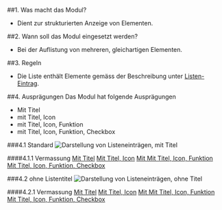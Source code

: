 ##1. Was macht das Modul?
*   Dient zur strukturierten Anzeige von Elementen.

##2. Wann soll das Modul eingesetzt werden?
*   Bei der Auflistung von mehreren, gleichartigen Elementen.

##3. Regeln
*   Die Liste enthält Elemente gemäss der Beschreibung unter [Listen-Eintrag](https://digital.sbb.ch/de/mobile/elemente/listen-eintrag). 

##4. Ausprägungen
Das Modul hat folgende Ausprägungen
* Mit Titel
* mit Titel,  Icon
* mit Titel,  Icon,  Funktion
* mit Titel,  Icon,  Funktion,  Checkbox

###4.1 Standard
![Darstellung von Listeneinträgen, mit Titel](https://raw.githubusercontent.com/sbb-design-systems/sbb-design-system/master/mobile/modules/list/images/MM17_Liste_mit_Titel.png 'class: image')

####4.1.1 Vermassung
[Mit Titel](https://sbb.invisionapp.com/d/main#/console/14051805/322943585/inspect)
[Mit Titel,  Icon](https://sbb.invisionapp.com/d/main#/console/14051805/322943586/inspect)
[Mit Mit Titel,  Icon,  Funktion](https://sbb.invisionapp.com/d/main#/console/14051805/322943587/inspect)
[Mit Titel,  Icon,  Funktion,  Checkbox](https://sbb.invisionapp.com/d/main#/console/14051805/322943588/inspect)

###4.2 ohne Listentitel
![Darstellung von Listeneinträgen, ohne Titel](https://raw.githubusercontent.com/sbb-design-systems/sbb-design-system/master/mobile/modules/list/images/MM17_Liste_ohne_Titel.png 'class: image')

####4.2.1 Vermassung
[Mit Titel](https://sbb.invisionapp.com/d/main#/console/14051805/322943581/inspect)
[Mit Titel,  Icon](https://sbb.invisionapp.com/d/main#/console/14051805/322943582/inspect)
[Mit Mit Titel,  Icon,  Funktion](https://sbb.invisionapp.com/d/main#/console/14051805/322943583/inspect)
[Mit Titel,  Icon,  Funktion,  Checkbox](https://sbb.invisionapp.com/d/main#/console/14051805/322943584/inspect)